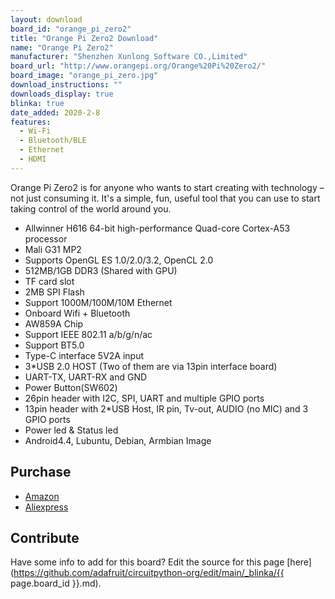 ```yaml
---
layout: download
board_id: "orange_pi_zero2"
title: "Orange Pi Zero2 Download"
name: "Orange Pi Zero2"
manufacturer: "Shenzhen Xunlong Software CO.,Limited"
board_url: "http://www.orangepi.org/Orange%20Pi%20Zero2/"
board_image: "orange_pi_zero.jpg"
download_instructions: ""
downloads_display: true
blinka: true
date_added: 2020-2-8
features:
  - Wi-Fi
  - Bluetooth/BLE
  - Ethernet
  - HDMI
---
```


Orange Pi Zero2 is for anyone who wants to start creating with technology – not just consuming it. It's a simple, fun, useful tool that you can use to start taking control of the world around you.

- Allwinner H616 64-bit high-performance Quad-core Cortex-A53 processor
- Mali G31 MP2
- Supports OpenGL ES 1.0/2.0/3.2, OpenCL 2.0
- 512MB/1GB DDR3 (Shared with GPU)
- TF card slot
- 2MB SPI Flash
- Support 1000M/100M/10M Ethernet
- Onboard Wifi + Bluetooth
- AW859A Chip
- Support IEEE 802.11 a/b/g/n/ac
- Support BT5.0
- Type-C interface 5V2A input
- 3*USB 2.0 HOST (Two of them are via 13pin interface board)
- UART-TX, UART-RX and GND
- Power Button(SW602)
- 26pin header with I2C, SPI, UART and multiple GPIO ports
- 13pin header with 2*USB Host, IR pin, Tv-out, AUDIO (no MIC) and 3 GPIO ports
- Power led & Status led
- Android4.4, Lubuntu, Debian, Armbian Image

## Purchase
* [Amazon](https://www.amazon.com/dp/B08M9MWZCQ)
* [Aliexpress](https://www.aliexpress.com/item/1005001652164182.html)

## Contribute

Have some info to add for this board? Edit the source for this page [here](https://github.com/adafruit/circuitpython-org/edit/main/_blinka/{{ page.board_id }}.md).
